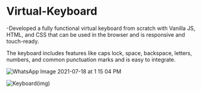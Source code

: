 # Virtual-Keyboard
-Developed a fully functional virtual keyboard from scratch with Vanilla JS, HTML, and CSS that can be used in the browser and is responsive and touch-ready.

The keyboard includes features like caps lock, space, backspace, letters, numbers, and common punctuation marks and is easy to integrate.


![WhatsApp Image 2021-07-18 at 1 15 04 PM](https://user-images.githubusercontent.com/85557933/126060020-ba7a7008-f19f-4a22-8684-c97b6ca24089.jpeg)


![Keyboard(img)](https://user-images.githubusercontent.com/85557933/126060004-55140cde-12c1-4c68-b5a1-123dd97c9fb8.jpg)

